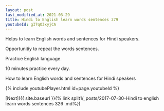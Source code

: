 ```yaml
---
layout: post
last_modified_at: 2021-03-29
title: Hindi to English learn words sentences 379 
youtubeId: gI7qO3xyjCA
---
```

 
 
Helps to learn English words and sentences for Hindi speakers.

Opportunitiy to repeat the words sentences. 

Practice English language. 
 
10 minutes practice every day. 
 
How to learn English words and sentences for Hindi speakers 
 
{% include youtubePlayer.html id=page.youtubeId %}
 
 
[Next]({{ site.baseurl }}{% link  split1/_posts/2017-07-30-Hindi to english learn words sentences 326 .md%})
 
